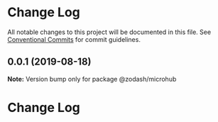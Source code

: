 # Change Log

All notable changes to this project will be documented in this file.
See [Conventional Commits](https://conventionalcommits.org) for commit guidelines.

## 0.0.1 (2019-08-18)

**Note:** Version bump only for package @zodash/microhub





# Change Log
